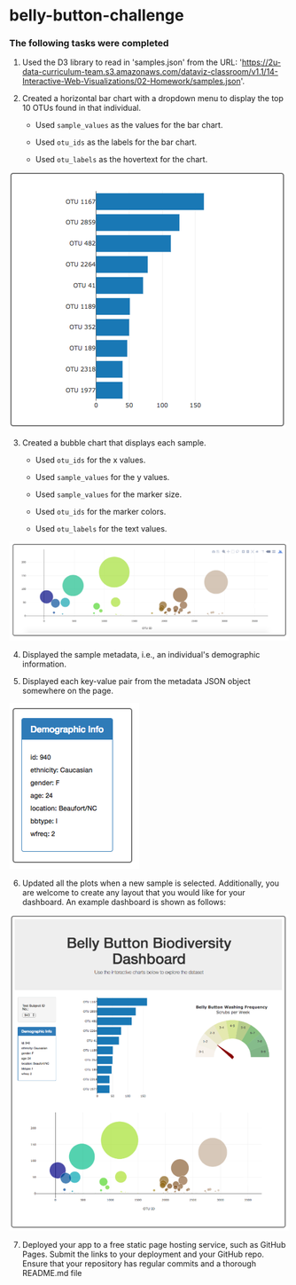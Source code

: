 # belly-button-challenge

### The following tasks were completed

1. Used the D3 library to read in 'samples.json' from the URL:
'https://2u-data-curriculum-team.s3.amazonaws.com/dataviz-classroom/v1.1/14-Interactive-Web-Visualizations/02-Homework/samples.json'.

2. Created a horizontal bar chart with a dropdown menu to display the top 10 OTUs found in that individual.

    - Used `sample_values` as the values for the bar chart.

    - Used `otu_ids` as the labels for the bar chart.

    - Used `otu_labels` as the hovertext for the chart.

![alt text](images/Image1.PNG)

3. Created a bubble chart that displays each sample.

    - Used `otu_ids` for the x values.

    - Used `sample_values` for the y values.

    - Used `sample_values` for the marker size.

    - Used `otu_ids` for the marker colors.

    - Used `otu_labels` for the text values.

![alt text](images/Image2.PNG)

4. Displayed the sample metadata, i.e., an individual's demographic information.

5. Displayed each key-value pair from the metadata JSON object somewhere on the page.

![alt text](images/Image3.PNG)

6. Updated all the plots when a new sample is selected. Additionally, you are welcome to create any layout that you would like for your dashboard. An example dashboard is shown as follows:

![alt text](images/Image4.PNG)

7. Deployed your app to a free static page hosting service, such as GitHub Pages. Submit the links to your deployment and your GitHub repo. Ensure that your repository has regular commits and a thorough README.md file


